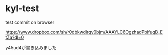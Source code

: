 # kyl-test
test
commit on browser


https://www.dropbox.com/sh/r0dbkwdirqv0bjm/AAAYLC6OgzhadPbifuqB_EtZa?dl=0

y45ud4が書き込みました

